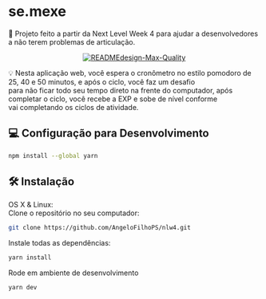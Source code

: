 # se.mexe

📜 Projeto feito a partir da Next Level Week 4 para ajudar a desenvolvedores a não terem problemas de articulação.

<p align="center">
<a href="https://ibb.co/Kr1j84v"><img src="https://i.ibb.co/MCXDJw0/READMEdesign-Max-Quality.jpg" alt="READMEdesign-Max-Quality" border="0" /></a>
</p>

💡 Nesta aplicação web, você espera o cronômetro no estilo pomodoro de 25, 40 e 50 minutos, e após o ciclo, você faz um desafio<br> 
para não ficar todo seu tempo direto na frente do computador, após completar o ciclo, você recebe a EXP e sobe de nível conforme <br>
vai completando os ciclos de atividade.

## 💻 Configuração para Desenvolvimento

```sh
npm install --global yarn
```


## 🛠 Instalação

OS X & Linux:<br>
Clone o repositório no seu computador:
```sh
git clone https://github.com/AngeloFilhoPS/nlw4.git
```
Instale todas as dependências:
```sh
yarn install
```
Rode em ambiente de desenvolvimento
```sh
yarn dev
```




